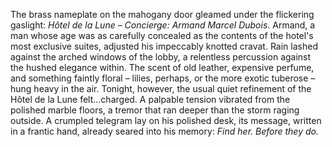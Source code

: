 The brass nameplate on the mahogany door gleamed under the flickering gaslight:  *Hôtel de la Lune – Concierge:  Armand Marcel Dubois*.  Armand, a man whose age was as carefully concealed as the contents of the hotel's most exclusive suites, adjusted his impeccably knotted cravat.  Rain lashed against the arched windows of the lobby, a relentless percussion against the hushed elegance within.  The scent of old leather, expensive perfume, and something faintly floral – lilies, perhaps, or the more exotic tuberose – hung heavy in the air.  Tonight, however, the usual quiet refinement of the Hôtel de la Lune felt…charged.  A palpable tension vibrated from the polished marble floors, a tremor that ran deeper than the storm raging outside.  A crumpled telegram lay on his polished desk, its message, written in a frantic hand, already seared into his memory:  *Find her. Before they do.*
